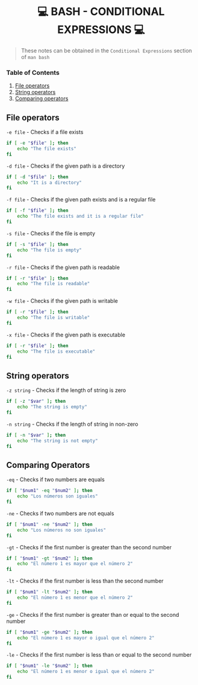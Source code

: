 <h1 align="center"> 💻 BASH - CONDITIONAL EXPRESSIONS 💻 </h1>

> These notes can be obtained in the `Conditional Expressions` section of `man bash`

### Table of Contents

1. [File operators](#file-operators)
2. [String operators](#string-operators)
3. [Comparing operators](#comparing-operators)

## File operators

`-e file` - Checks if a file exists
```bash
if [ -e "$file" ]; then
	echo "The file exists"
fi
```

`-d file` - Checks if the given path is a directory
```bash
if [ -d "$file" ]; then
	echo "It is a directory"
fi
```

`-f file` - Checks if the given path exists and is a regular file
```bash
if [ -f "$file" ]; then
	echo "The file exists and it is a regular file"
fi
```

`-s file` - Checks if the file is empty
```bash
if [ -s "$file" ]; then
	echo "The file is empty"
fi
```

`-r file` - Checks if the given path is readable
```bash
if [ -r "$file" ]; then
	echo "The file is readable"
fi
```

`-w file` - Checks if the given path is writable
```bash
if [ -r "$file" ]; then
	echo "The file is writable"
fi
```

`-x file` - Checks if the given path is executable
```bash
if [ -r "$file" ]; then
	echo "The file is executable"
fi
```

## String operators

`-z string` - Checks if the length of string is zero
```bash
if [ -z "$var" ]; then
	echo "The string is empty"
fi
```

`-n string` - Checks if the length of string in non-zero
```bash
if [ -n "$var" ]; then
	echo "The string is not empty"
fi
```

## Comparing Operators

`-eq` - Checks if two numbers are equals
```bash
if [ "$num1" -eq "$num2" ]; then
    echo "Los números son iguales"
fi
```

`-ne` - Checks if two numbers are not equals
```bash
if [ "$num1" -ne "$num2" ]; then
    echo "Los números no son iguales"
fi
```

`-gt` - Checks if the first number is greater than the second number
```bash
if [ "$num1" -gt "$num2" ]; then
    echo "El número 1 es mayor que el número 2"
fi
```

`-lt` - Checks if the first number is less than the second number
```bash
if [ "$num1" -lt "$num2" ]; then
    echo "El número 1 es menor que el número 2"
fi
```

`-ge` - Checks if the first number is greater than or equal to the second number
```bash
if [ "$num1" -ge "$num2" ]; then
    echo "El número 1 es mayor o igual que el número 2"
fi
```

`-le` - Checks if the first number is less than or equal to the second number
```bash
if [ "$num1" -le "$num2" ]; then
    echo "El número 1 es menor o igual que el número 2"
fi
```
